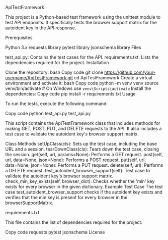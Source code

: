 ApiTestFramework

This project is a Python-based test framework using the unittest module to test API endpoints. It specifically tests the browser support matrix for the autoident key in the API response.

Prerequisites

Python 3.x
requests library
pytest library
jsonschema library
Files

test_api.py: Contains the test cases for the API.
requirements.txt: Lists the dependencies required for the project.
Installation

Clone the repository:
bash
Copy code
git clone https://github.com/your-username/ApiTestFramework.git
cd ApiTestFramework
Create a virtual environment and activate it:
bash
Copy code
python -m venv venv
source venv/bin/activate  # On Windows use `venv\Scripts\activate`
Install the dependencies:
Copy code
pip install -r requirements.txt
Usage

To run the tests, execute the following command:

Copy code
python test_api.py
test_api.py

This script contains the ApiTestFramework class that includes methods for making GET, POST, PUT, and DELETE requests to the API. It also includes a test case to validate the autoident key's browser support matrix.

Class Methods
setUpClass(cls): Sets up the test case, including the base URL and a session.
tearDownClass(cls): Tears down the test case, closing the session.
get(self, url, params=None): Performs a GET request.
post(self, url, data=None, json=None): Performs a POST request.
put(self, url, data=None, json=None): Performs a PUT request.
delete(self, url): Performs a DELETE request.
test_autoident_browser_support(self): Test case to validate the autoident key's browser support matrix.
check_min_key_exists(self, browser_dict): Checks whether the 'min' key exists for every browser in the given dictionary.
Example Test Case
The test case test_autoident_browser_support checks if the autoident key exists and verifies that the min key is present for every browser in the browserSupportMatrix.

requirements.txt

This file contains the list of dependencies required for the project:

Copy code
requests
pytest
jsonschema
License





